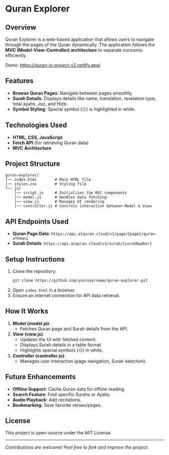 # Quran Explorer

## Overview
Quran Explorer is a web-based application that allows users to navigate through the pages of the Quran dynamically. The application follows the **MVC (Model-View-Controller) architecture** to separate concerns efficiently.

Demo: https://quran-js-project-v2.netlify.app/
## Features
- **Browse Quran Pages**: Navigate between pages smoothly.
- **Surah Details**: Displays details like name, translation, revelation type, total ayahs, Juz, and Hizb.
- **Symbol Styling**: Special symbol (۞) is highlighted in white.

## Technologies Used
- **HTML, CSS, JavaScript**
- **Fetch API** (for retrieving Quran data)
- **MVC Architecture**

## Project Structure
```
quran-explorer/
│── index.html        # Main HTML file
│── styles.css        # Styling file
└── js/
    │── script.js     # Initializes the MVC components
    │── model.js      # Handles data fetching
    │── view.js       # Manages UI rendering
    │── controller.js # Controls interaction between Model & View
```

## API Endpoints Used
- **Quran Page Data**: `https://api.alquran.cloud/v1/page/{page}/quran-uthmani`
- **Surah Details**: `https://api.alquran.cloud/v1/surah/{surahNumber}`

## Setup Instructions
1. Clone the repository:
   ```sh
   git clone https://github.com/yourusername/quran-explorer.git
   ```
2. Open `index.html` in a browser.
3. Ensure an internet connection for API data retrieval.

## How It Works
1. **Model (model.js)**:
   - Fetches Quran page and Surah details from the API.
2. **View (view.js)**:
   - Updates the UI with fetched content.
   - Displays Surah details in a table format.
   - Highlights special symbols (۞) in white.
3. **Controller (controller.js)**:
   - Manages user interaction (page navigation, Surah selection).

## Future Enhancements
- **Offline Support**: Cache Quran data for offline reading.
- **Search Feature**: Find specific Surahs or Ayahs.
- **Audio Playback**: Add recitations.
- **Bookmarking**: Save favorite verses/pages.

## License
This project is open-source under the MIT License.

---
*Contributions are welcome! Feel free to fork and improve the project.*


